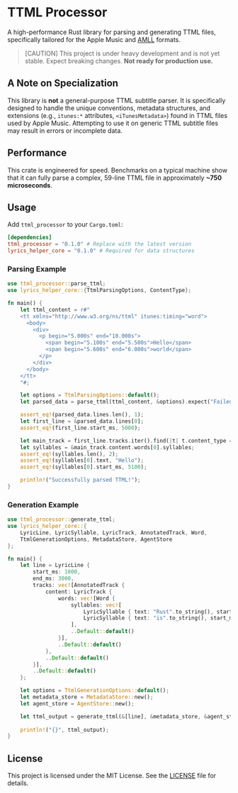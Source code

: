 # TTML Processor

A high-performance Rust library for parsing and generating TTML files, specifically tailored for the Apple Music and [AMLL](<https://github.com/Steve-xmh/applemusic-like-lyrics>) formats.

> [CAUTION]
> This project is under heavy development and is not yet stable. Expect breaking changes. **Not ready for production use.**

## A Note on Specialization

This library is **not** a general-purpose TTML subtitle parser. It is specifically designed to handle the unique conventions, metadata structures, and extensions (e.g., `itunes:*` attributes, `<iTunesMetadata>`) found in TTML files used by Apple Music. Attempting to use it on generic TTML subtitle files may result in errors or incomplete data.

## Performance

This crate is engineered for speed. Benchmarks on a typical machine show that it can fully parse a complex, 59-line TTML file in approximately **~750 microseconds**.

## Usage

Add `ttml_processor` to your `Cargo.toml`:
```toml
[dependencies]
ttml_processor = "0.1.0" # Replace with the latest version
lyrics_helper_core = "0.1.0" # Required for data structures
```

### Parsing Example

```rust
use ttml_processor::parse_ttml;
use lyrics_helper_core::{TtmlParsingOptions, ContentType};

fn main() {
    let ttml_content = r#"
    <tt xmlns="http://www.w3.org/ns/ttml" itunes:timing="word">
      <body>
        <div>
          <p begin="5.000s" end="10.000s">
            <span begin="5.100s" end="5.500s">Hello</span>
            <span begin="5.600s" end="6.000s">world</span>
          </p>
        </div>
      </body>
    </tt>
    "#;

    let options = TtmlParsingOptions::default();
    let parsed_data = parse_ttml(ttml_content, &options).expect("Failed to parse TTML");

    assert_eq!(parsed_data.lines.len(), 1);
    let first_line = &parsed_data.lines[0];
    assert_eq!(first_line.start_ms, 5000);

    let main_track = first_line.tracks.iter().find(|t| t.content_type == ContentType::Main).unwrap();
    let syllables = &main_track.content.words[0].syllables;
    assert_eq!(syllables.len(), 2);
    assert_eq!(syllables[0].text, "Hello");
    assert_eq!(syllables[0].start_ms, 5100);

    println!("Successfully parsed TTML!");
}
```

### Generation Example

```rust
use ttml_processor::generate_ttml;
use lyrics_helper_core::{
    LyricLine, LyricSyllable, LyricTrack, AnnotatedTrack, Word,
    TtmlGenerationOptions, MetadataStore, AgentStore
};

fn main() {
    let line = LyricLine {
        start_ms: 1000,
        end_ms: 3000,
        tracks: vec![AnnotatedTrack {
            content: LyricTrack {
                words: vec![Word {
                    syllables: vec![
                        LyricSyllable { text: "Rust".to_string(), start_ms: 1200, end_ms: 1800, ..Default::default() },
                        LyricSyllable { text: "is".to_string(), start_ms: 1900, end_ms: 2500, ..Default::default() },
                    ],
                    ..Default::default()
                }],
                ..Default::default()
            },
            ..Default::default()
        }],
        ..Default::default()
    };

    let options = TtmlGenerationOptions::default();
    let metadata_store = MetadataStore::new();
    let agent_store = AgentStore::new();

    let ttml_output = generate_ttml(&[line], &metadata_store, &agent_store, &options).unwrap();
    
    println!("{}", ttml_output);
}
```

## License

This project is licensed under the MIT License. See the [LICENSE](LICENSE) file for details.
